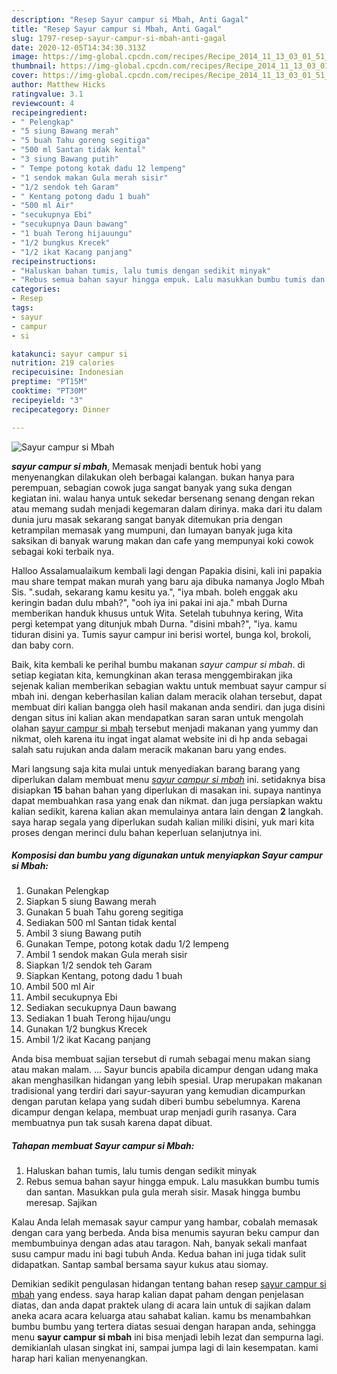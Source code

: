 ```yaml
---
description: "Resep Sayur campur si Mbah, Anti Gagal"
title: "Resep Sayur campur si Mbah, Anti Gagal"
slug: 1797-resep-sayur-campur-si-mbah-anti-gagal
date: 2020-12-05T14:34:30.313Z
image: https://img-global.cpcdn.com/recipes/Recipe_2014_11_13_03_01_51_340_03c3e7c0092173062ffb/751x532cq70/sayur-campur-si-mbah-foto-resep-utama.jpg
thumbnail: https://img-global.cpcdn.com/recipes/Recipe_2014_11_13_03_01_51_340_03c3e7c0092173062ffb/751x532cq70/sayur-campur-si-mbah-foto-resep-utama.jpg
cover: https://img-global.cpcdn.com/recipes/Recipe_2014_11_13_03_01_51_340_03c3e7c0092173062ffb/751x532cq70/sayur-campur-si-mbah-foto-resep-utama.jpg
author: Matthew Hicks
ratingvalue: 3.1
reviewcount: 4
recipeingredient:
- " Pelengkap"
- "5 siung Bawang merah"
- "5 buah Tahu goreng segitiga"
- "500 ml Santan tidak kental"
- "3 siung Bawang putih"
- " Tempe potong kotak dadu 12 lempeng"
- "1 sendok makan Gula merah sisir"
- "1/2 sendok teh Garam"
- " Kentang potong dadu 1 buah"
- "500 ml Air"
- "secukupnya Ebi"
- "secukupnya Daun bawang"
- "1 buah Terong hijauungu"
- "1/2 bungkus Krecek"
- "1/2 ikat Kacang panjang"
recipeinstructions:
- "Haluskan bahan tumis, lalu tumis dengan sedikit minyak"
- "Rebus semua bahan sayur hingga empuk. Lalu masukkan bumbu tumis dan santan. Masukkan pula gula merah sisir. Masak hingga bumbu meresap. Sajikan"
categories:
- Resep
tags:
- sayur
- campur
- si

katakunci: sayur campur si 
nutrition: 219 calories
recipecuisine: Indonesian
preptime: "PT15M"
cooktime: "PT30M"
recipeyield: "3"
recipecategory: Dinner

---
```



![Sayur campur si Mbah](https://img-global.cpcdn.com/recipes/Recipe_2014_11_13_03_01_51_340_03c3e7c0092173062ffb/751x532cq70/sayur-campur-si-mbah-foto-resep-utama.jpg)

<b><i>sayur campur si mbah</i></b>, Memasak menjadi bentuk hobi yang menyenangkan dilakukan oleh berbagai kalangan. bukan hanya para perempuan, sebagian cowok juga sangat banyak yang suka dengan kegiatan ini. walau hanya untuk sekedar bersenang senang dengan rekan atau memang sudah menjadi kegemaran dalam dirinya. maka dari itu dalam dunia juru masak sekarang sangat banyak ditemukan pria dengan ketrampilan memasak yang mumpuni, dan lumayan banyak juga kita saksikan di banyak warung makan dan cafe yang mempunyai koki cowok sebagai koki terbaik nya.

Halloo Assalamualaikum kembali lagi dengan Papakia disini, kali ini papakia mau share tempat makan murah yang baru aja dibuka namanya Joglo Mbah Sis. &#34;.sudah, sekarang kamu kesitu ya.&#34;, &#34;iya mbah. boleh enggak aku keringin badan dulu mbah?&#34;, &#34;ooh iya ini pakai ini aja.&#34; mbah Durna memberikan handuk khusus untuk Wita. Setelah tubuhnya kering, Wita pergi ketempat yang ditunjuk mbah Durna. &#34;disini mbah?&#34;, &#34;iya. kamu tiduran disini ya. Tumis sayur campur ini berisi wortel, bunga kol, brokoli, dan baby corn.

Baik, kita kembali ke perihal bumbu makanan <i>sayur campur si mbah</i>. di setiap kegiatan kita, kemungkinan akan terasa menggembirakan jika sejenak kalian memberikan sebagian waktu untuk membuat sayur campur si mbah ini. dengan keberhasilan kalian dalam meracik olahan tersebut, dapat membuat diri kalian bangga oleh hasil makanan anda sendiri. dan juga disini dengan situs ini kalian akan mendapatkan saran saran untuk mengolah olahan <u>sayur campur si mbah</u> tersebut menjadi makanan yang yummy dan nikmat, oleh karena itu ingat ingat alamat website ini di hp anda sebagai salah satu rujukan anda dalam meracik makanan baru yang endes.


Mari langsung saja kita mulai untuk menyediakan barang barang yang diperlukan dalam membuat menu <u><i>sayur campur si mbah</i></u> ini. setidaknya bisa disiapkan <b>15</b> bahan bahan yang diperlukan di masakan ini. supaya nantinya dapat membuahkan rasa yang enak dan nikmat. dan juga persiapkan waktu kalian sedikit, karena kalian akan memulainya antara lain dengan <b>2</b> langkah. saya harap segala yang diperlukan sudah kalian miliki disini, yuk mari kita proses dengan merinci dulu bahan keperluan selanjutnya ini.

<!--inarticleads1-->

##### Komposisi dan bumbu yang digunakan untuk menyiapkan Sayur campur si Mbah:

1. Gunakan  Pelengkap
1. Siapkan 5 siung Bawang merah
1. Gunakan 5 buah Tahu goreng segitiga
1. Sediakan 500 ml Santan tidak kental
1. Ambil 3 siung Bawang putih
1. Gunakan  Tempe, potong kotak dadu 1/2 lempeng
1. Ambil 1 sendok makan Gula merah sisir
1. Siapkan 1/2 sendok teh Garam
1. Siapkan  Kentang, potong dadu 1 buah
1. Ambil 500 ml Air
1. Ambil secukupnya Ebi
1. Sediakan secukupnya Daun bawang
1. Sediakan 1 buah Terong hijau/ungu
1. Gunakan 1/2 bungkus Krecek
1. Ambil 1/2 ikat Kacang panjang


Anda bisa membuat sajian tersebut di rumah sebagai menu makan siang atau makan malam. … Sayur buncis apabila dicampur dengan udang maka akan menghasilkan hidangan yang lebih spesial. Urap merupakan makanan tradisional yang terdiri dari sayur-sayuran yang kemudian dicampurkan dengan parutan kelapa yang sudah diberi bumbu sebelumnya. Karena dicampur dengan kelapa, membuat urap menjadi gurih rasanya. Cara membuatnya pun tak susah karena dapat dibuat. 

<!--inarticleads2-->

##### Tahapan membuat Sayur campur si Mbah:

1. Haluskan bahan tumis, lalu tumis dengan sedikit minyak
1. Rebus semua bahan sayur hingga empuk. Lalu masukkan bumbu tumis dan santan. Masukkan pula gula merah sisir. Masak hingga bumbu meresap. Sajikan


Kalau Anda lelah memasak sayur campur yang hambar, cobalah memasak dengan cara yang berbeda. Anda bisa menumis sayuran beku campur dan membumbuinya dengan adas atau taragon. Nah, banyak sekali manfaat susu campur madu ini bagi tubuh Anda. Kedua bahan ini juga tidak sulit didapatkan. Santap sambal bersama sayur kukus atau siomay. 

Demikian sedikit pengulasan hidangan tentang bahan resep <u>sayur campur si mbah</u> yang endess. saya harap kalian dapat paham dengan penjelasan diatas, dan anda dapat praktek ulang di acara lain untuk di sajikan dalam aneka acara acara keluarga atau sahabat kalian. kamu bs menambahkan bumbu bumbu yang tertera diatas sesuai dengan harapan anda, sehingga menu <b>sayur campur si mbah</b> ini bisa menjadi lebih lezat dan sempurna lagi. demikianlah ulasan singkat ini, sampai jumpa lagi di lain kesempatan. kami harap hari kalian menyenangkan.
